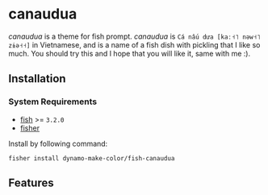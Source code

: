 # canaudua
_canaudua_ is a theme for fish prompt. _canaudua_ is `Cá nấu dưa [kaː˧˥ nəw˧˥ zɨə˧˧]` in Vietnamese, and is a name of a fish dish with pickling that I like so much. You should try this and I hope that you will like it, same with me :).

## Installation

### System Requirements

- [fish](https://github.com/fish-shell/fish-shell) >= `3.2.0`
- [fisher](https://github.com/jorgebucaran/fisher)

Install by following command:
```fish
fisher install dynamo-make-color/fish-canaudua
```

## Features
